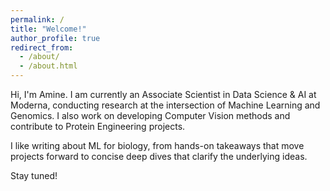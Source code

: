 ```yaml
---
permalink: /
title: "Welcome!"
author_profile: true
redirect_from: 
  - /about/
  - /about.html
---
```


Hi, I'm Amine. I am currently an Associate Scientist in Data Science & AI at Moderna, conducting research at the intersection of Machine Learning and Genomics. I also work on developing Computer Vision methods and contribute to Protein Engineering projects.

I like writing about ML for biology, from hands-on takeaways that move projects forward to concise deep dives that clarify the underlying ideas.

Stay tuned!
